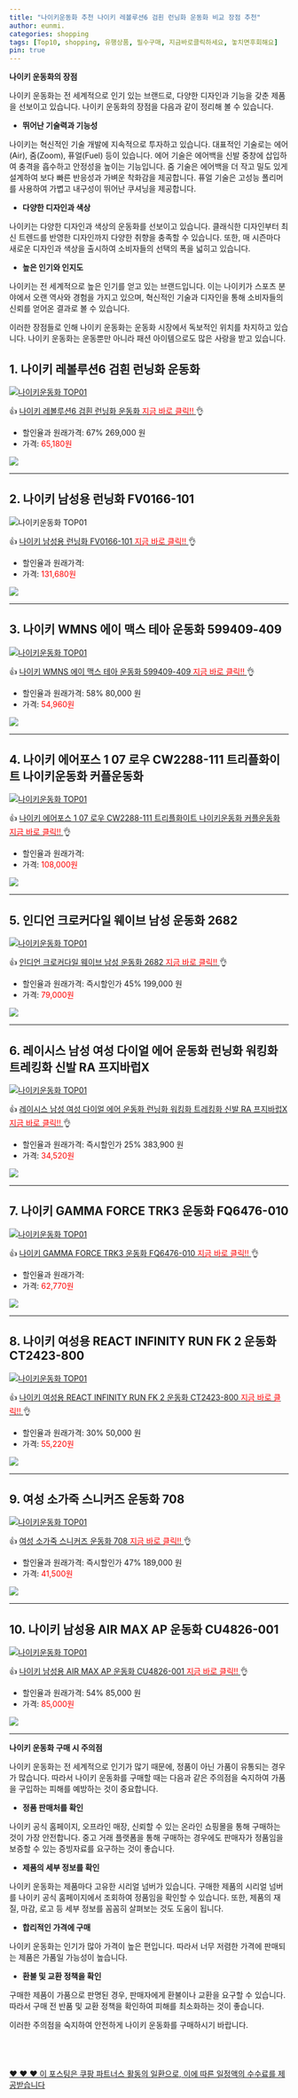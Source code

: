 ```yaml
---
title: "나이키운동화 추천 나이키 레볼루션6 검흰 런닝화 운동화 비교 장점 추천"
author: eunmi.
categories: shopping
tags: [Top10, shopping, 유행상품, 필수구매, 지금바로클릭하세요, 놓치면후회해요]
pin: true
---
```

**나이키 운동화의 장점**

나이키 운동화는 전 세계적으로 인기 있는 브랜드로, 다양한 디자인과 기능을 갖춘 제품을 선보이고 있습니다. 나이키 운동화의 장점을 다음과 같이 정리해 볼 수 있습니다.

* **뛰어난 기술력과 기능성**

나이키는 혁신적인 기술 개발에 지속적으로 투자하고 있습니다. 대표적인 기술로는 에어(Air), 줌(Zoom), 퓨얼(Fuel) 등이 있습니다. 에어 기술은 에어백을 신발 중창에 삽입하여 충격을 흡수하고 안정성을 높이는 기능입니다. 줌 기술은 에어백을 더 작고 밀도 있게 설계하여 보다 빠른 반응성과 가벼운 착화감을 제공합니다. 퓨얼 기술은 고성능 폴리머를 사용하여 가볍고 내구성이 뛰어난 쿠셔닝을 제공합니다.

* **다양한 디자인과 색상**

나이키는 다양한 디자인과 색상의 운동화를 선보이고 있습니다. 클래식한 디자인부터 최신 트렌드를 반영한 디자인까지 다양한 취향을 충족할 수 있습니다. 또한, 매 시즌마다 새로운 디자인과 색상을 출시하여 소비자들의 선택의 폭을 넓히고 있습니다.

* **높은 인기와 인지도**

나이키는 전 세계적으로 높은 인기를 얻고 있는 브랜드입니다. 이는 나이키가 스포츠 분야에서 오랜 역사와 경험을 가지고 있으며, 혁신적인 기술과 디자인을 통해 소비자들의 신뢰를 얻어온 결과로 볼 수 있습니다.

이러한 장점들로 인해 나이키 운동화는 운동화 시장에서 독보적인 위치를 차지하고 있습니다. 나이키 운동화는 운동뿐만 아니라 패션 아이템으로도 많은 사랑을 받고 있습니다.

   

## 1. 나이키 레볼루션6 검흰 런닝화 운동화

[![나이키운동화 TOP01](https://thumbnail9.coupangcdn.com/thumbnails/remote/230x230ex/image/vendor_inventory/1e1f/26fa378266d379082035b6acde7f7a51b5a094e4bd6c6faf2e1ce67a95cb.jpg)](https://link.coupang.com/re/AFFSDP?lptag=AF3617701&subid=GithubCoopas&pageKey=6272949644&traceid=V0-153&itemId=12839401122&vendorItemId=87425982453)


👍 [나이키 레볼루션6 검흰 런닝화 운동화 <font color=red> 지금 바로 클릭!! </font> ](https://link.coupang.com/re/AFFSDP?lptag=AF3617701&subid=GithubCoopas&pageKey=6272949644&traceid=V0-153&itemId=12839401122&vendorItemId=87425982453) 👌 


- 할인율과 원래가격: 67%  269,000   원
- 가격: <span style='color:red'>65,180원</span>

[![](/discount_price.png)](https://link.coupang.com/re/AFFSDP?lptag=AF3617701&subid=GithubCoopas&pageKey=6272949644&traceid=V0-153&itemId=12839401122&vendorItemId=87425982453)

---


   

## 2. 나이키 남성용 런닝화 FV0166-101

![나이키운동화 TOP01](https://thumbnail7.coupangcdn.com/thumbnails/remote/230x230ex/image/vendor_inventory/61b0/8440cd6e8fb02b28e07d2e4876d73c0dcedf913fb0f3a194efb4240bfb91.JPG)


👍 [나이키 남성용 런닝화 FV0166-101 <font color=red> 지금 바로 클릭!! </font> ](https://link.coupang.com/re/AFFSDP?lptag=AF3617701&subid=GithubCoopas&pageKey=7523333806&traceid=V0-153&itemId=19736526344&vendorItemId=86840326959) 👌 


- 할인율과 원래가격: 
- 가격: <span style='color:red'>131,680원</span>

[![](/discount_price.png)](https://link.coupang.com/re/AFFSDP?lptag=AF3617701&subid=GithubCoopas&pageKey=7523333806&traceid=V0-153&itemId=19736526344&vendorItemId=86840326959)

---


   

## 3. 나이키 WMNS 에이 맥스 테아 운동화 599409-409

[![나이키운동화 TOP01](https://thumbnail9.coupangcdn.com/thumbnails/remote/230x230ex/image/retail/images/145422527039528-ce067bfd-4da2-48c2-b8f0-47250948e13a.png)](https://link.coupang.com/re/AFFSDP?lptag=AF3617701&subid=GithubCoopas&pageKey=6584034118&traceid=V0-153&itemId=14828236766&vendorItemId=82067690204)


👍 [나이키 WMNS 에이 맥스 테아 운동화 599409-409 <font color=red> 지금 바로 클릭!! </font> ](https://link.coupang.com/re/AFFSDP?lptag=AF3617701&subid=GithubCoopas&pageKey=6584034118&traceid=V0-153&itemId=14828236766&vendorItemId=82067690204) 👌 


- 할인율과 원래가격: 58%  80,000   원
- 가격: <span style='color:red'>54,960원</span>

[![](/discount_price.png)](https://link.coupang.com/re/AFFSDP?lptag=AF3617701&subid=GithubCoopas&pageKey=6584034118&traceid=V0-153&itemId=14828236766&vendorItemId=82067690204)

---


   

## 4. 나이키 에어포스 1 07 로우 CW2288-111 트리플화이트 나이키운동화 커플운동화

[![나이키운동화 TOP01](https://thumbnail9.coupangcdn.com/thumbnails/remote/230x230ex/image/vendor_inventory/e6bb/7da82de9d87110193086dc27eb63daf5ee6e69b0f07142b8591b38396bc4.jpg)](https://link.coupang.com/re/AFFSDP?lptag=AF3617701&subid=GithubCoopas&pageKey=6957293598&traceid=V0-153&itemId=16923938658&vendorItemId=87480524502)


👍 [나이키 에어포스 1 07 로우 CW2288-111 트리플화이트 나이키운동화 커플운동화 <font color=red> 지금 바로 클릭!! </font> ](https://link.coupang.com/re/AFFSDP?lptag=AF3617701&subid=GithubCoopas&pageKey=6957293598&traceid=V0-153&itemId=16923938658&vendorItemId=87480524502) 👌 


- 할인율과 원래가격: 
- 가격: <span style='color:red'>108,000원</span>

[![](/discount_price.png)](https://link.coupang.com/re/AFFSDP?lptag=AF3617701&subid=GithubCoopas&pageKey=6957293598&traceid=V0-153&itemId=16923938658&vendorItemId=87480524502)

---


   

## 5. 인디언 크로커다일 웨이브 남성 운동화 2682

[![나이키운동화 TOP01](https://thumbnail10.coupangcdn.com/thumbnails/remote/230x230ex/image/vendor_inventory/1d7e/cc3931053aaafd9d773689b9a781d87e564a4fbf835d50b4fe34c920f77f.jpg)](https://link.coupang.com/re/AFFSDP?lptag=AF3617701&subid=GithubCoopas&pageKey=6867326117&traceid=V0-153&itemId=16417499663&vendorItemId=83608430404)


👍 [인디언 크로커다일 웨이브 남성 운동화 2682 <font color=red> 지금 바로 클릭!! </font> ](https://link.coupang.com/re/AFFSDP?lptag=AF3617701&subid=GithubCoopas&pageKey=6867326117&traceid=V0-153&itemId=16417499663&vendorItemId=83608430404) 👌 


- 할인율과 원래가격: 즉시할인가 45%  199,000   원
- 가격: <span style='color:red'>79,000원</span>

[![](/discount_price.png)](https://link.coupang.com/re/AFFSDP?lptag=AF3617701&subid=GithubCoopas&pageKey=6867326117&traceid=V0-153&itemId=16417499663&vendorItemId=83608430404)

---


   

## 6. 레이시스 남성 여성 다이얼 에어 운동화 런닝화 워킹화 트레킹화 신발 RA 프지바럽X

[![나이키운동화 TOP01](https://thumbnail7.coupangcdn.com/thumbnails/remote/230x230ex/image/vendor_inventory/29ed/913d80c49dd96d3f7c3425ad12f392b309190085650b386424cc76202b43.jpg)](https://link.coupang.com/re/AFFSDP?lptag=AF3617701&subid=GithubCoopas&pageKey=6163188974&traceid=V0-153&itemId=11975070181&vendorItemId=79247577244)


👍 [레이시스 남성 여성 다이얼 에어 운동화 런닝화 워킹화 트레킹화 신발 RA 프지바럽X <font color=red> 지금 바로 클릭!! </font> ](https://link.coupang.com/re/AFFSDP?lptag=AF3617701&subid=GithubCoopas&pageKey=6163188974&traceid=V0-153&itemId=11975070181&vendorItemId=79247577244) 👌 


- 할인율과 원래가격: 즉시할인가 25%  383,900   원
- 가격: <span style='color:red'>34,520원</span>

[![](/discount_price.png)](https://link.coupang.com/re/AFFSDP?lptag=AF3617701&subid=GithubCoopas&pageKey=6163188974&traceid=V0-153&itemId=11975070181&vendorItemId=79247577244)

---


   

## 7. 나이키 GAMMA FORCE TRK3 운동화 FQ6476-010

[![나이키운동화 TOP01](https://thumbnail9.coupangcdn.com/thumbnails/remote/230x230ex/image/retail/images/2023/09/04/16/8/72b6631a-b613-492f-a28c-821ce548205f.jpg)](https://link.coupang.com/re/AFFSDP?lptag=AF3617701&subid=GithubCoopas&pageKey=7437418893&traceid=V0-153&itemId=19331681889&vendorItemId=87076773610)


👍 [나이키 GAMMA FORCE TRK3 운동화 FQ6476-010 <font color=red> 지금 바로 클릭!! </font> ](https://link.coupang.com/re/AFFSDP?lptag=AF3617701&subid=GithubCoopas&pageKey=7437418893&traceid=V0-153&itemId=19331681889&vendorItemId=87076773610) 👌 


- 할인율과 원래가격: 
- 가격: <span style='color:red'>62,770원</span>

[![](/discount_price.png)](https://link.coupang.com/re/AFFSDP?lptag=AF3617701&subid=GithubCoopas&pageKey=7437418893&traceid=V0-153&itemId=19331681889&vendorItemId=87076773610)

---


   

## 8. 나이키 여성용 REACT INFINITY RUN FK 2 운동화 CT2423-800

[![나이키운동화 TOP01](https://thumbnail9.coupangcdn.com/thumbnails/remote/230x230ex/image/rs_quotation_api/0n7giyoc/8dc308312170428f9efc388d838c6dc6.jpg)](https://link.coupang.com/re/AFFSDP?lptag=AF3617701&subid=GithubCoopas&pageKey=6442280392&traceid=V0-153&itemId=13949738816&vendorItemId=81198938834)


👍 [나이키 여성용 REACT INFINITY RUN FK 2 운동화 CT2423-800 <font color=red> 지금 바로 클릭!! </font> ](https://link.coupang.com/re/AFFSDP?lptag=AF3617701&subid=GithubCoopas&pageKey=6442280392&traceid=V0-153&itemId=13949738816&vendorItemId=81198938834) 👌 


- 할인율과 원래가격: 30%  50,000   원
- 가격: <span style='color:red'>55,220원</span>

[![](/discount_price.png)](https://link.coupang.com/re/AFFSDP?lptag=AF3617701&subid=GithubCoopas&pageKey=6442280392&traceid=V0-153&itemId=13949738816&vendorItemId=81198938834)

---


   

## 9. 여성 소가죽 스니커즈 운동화 708

[![나이키운동화 TOP01](https://thumbnail10.coupangcdn.com/thumbnails/remote/230x230ex/image/vendor_inventory/8c78/ca70f815bd11f3281641a374a079b0229c9df8a59194b74b5393b6d888e5.jpg)](https://link.coupang.com/re/AFFSDP?lptag=AF3617701&subid=GithubCoopas&pageKey=7578195025&traceid=V0-153&itemId=19999563941&vendorItemId=87096748575)


👍 [여성 소가죽 스니커즈 운동화 708 <font color=red> 지금 바로 클릭!! </font> ](https://link.coupang.com/re/AFFSDP?lptag=AF3617701&subid=GithubCoopas&pageKey=7578195025&traceid=V0-153&itemId=19999563941&vendorItemId=87096748575) 👌 


- 할인율과 원래가격: 즉시할인가 47%  189,000   원
- 가격: <span style='color:red'>41,500원</span>

[![](/discount_price.png)](https://link.coupang.com/re/AFFSDP?lptag=AF3617701&subid=GithubCoopas&pageKey=7578195025&traceid=V0-153&itemId=19999563941&vendorItemId=87096748575)

---


   

## 10. 나이키 남성용 AIR MAX AP 운동화 CU4826-001

[![나이키운동화 TOP01](https://thumbnail7.coupangcdn.com/thumbnails/remote/230x230ex/image/vendor_inventory/43a2/2f80711a7093b3e7f26913f6633665a436fd1e47156612c1c14e2422163e.jpg)](https://link.coupang.com/re/AFFSDP?lptag=AF3617701&subid=GithubCoopas&pageKey=7098829329&traceid=V0-153&itemId=16969868804&vendorItemId=78873129696)


👍 [나이키 남성용 AIR MAX AP 운동화 CU4826-001 <font color=red> 지금 바로 클릭!! </font> ](https://link.coupang.com/re/AFFSDP?lptag=AF3617701&subid=GithubCoopas&pageKey=7098829329&traceid=V0-153&itemId=16969868804&vendorItemId=78873129696) 👌 


- 할인율과 원래가격: 54%  85,000   원
- 가격: <span style='color:red'>85,000원</span>

[![](/discount_price.png)](https://link.coupang.com/re/AFFSDP?lptag=AF3617701&subid=GithubCoopas&pageKey=7098829329&traceid=V0-153&itemId=16969868804&vendorItemId=78873129696)

---
**나이키 운동화 구매 시 주의점**

나이키 운동화는 전 세계적으로 인기가 많기 때문에, 정품이 아닌 가품이 유통되는 경우가 많습니다. 따라서 나이키 운동화를 구매할 때는 다음과 같은 주의점을 숙지하여 가품을 구입하는 피해를 예방하는 것이 중요합니다.

* **정품 판매처를 확인**

나이키 공식 홈페이지, 오프라인 매장, 신뢰할 수 있는 온라인 쇼핑몰을 통해 구매하는 것이 가장 안전합니다. 중고 거래 플랫폼을 통해 구매하는 경우에도 판매자가 정품임을 보증할 수 있는 증빙자료를 요구하는 것이 좋습니다.

* **제품의 세부 정보를 확인**

나이키 운동화는 제품마다 고유한 시리얼 넘버가 있습니다. 구매한 제품의 시리얼 넘버를 나이키 공식 홈페이지에서 조회하여 정품임을 확인할 수 있습니다. 또한, 제품의 재질, 마감, 로고 등 세부 정보를 꼼꼼히 살펴보는 것도 도움이 됩니다.

* **합리적인 가격에 구매**

나이키 운동화는 인기가 많아 가격이 높은 편입니다. 따라서 너무 저렴한 가격에 판매되는 제품은 가품일 가능성이 높습니다.

* **환불 및 교환 정책을 확인**

구매한 제품이 가품으로 판명된 경우, 판매자에게 환불이나 교환을 요구할 수 있습니다. 따라서 구매 전 반품 및 교환 정책을 확인하여 피해를 최소화하는 것이 좋습니다.

이러한 주의점을 숙지하여 안전하게 나이키 운동화를 구매하시기 바랍니다.<br><br><br><br><br> [ ❤ ❤ ❤ 이 포스팅은 쿠팡 파트너스 활동의 일환으로, 이에 따른 일정액의 수수료를 제공받습니다](https://link.coupang.com/a/bcEFyh)